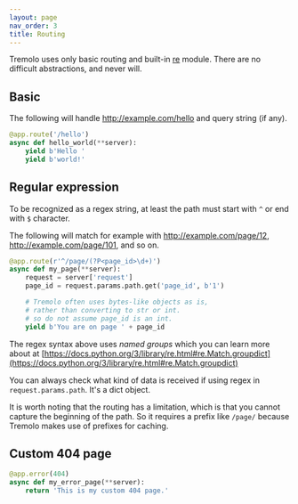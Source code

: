 ```yaml
---
layout: page
nav_order: 3
title: Routing
---
```


Tremolo uses only basic routing and built-in [re](https://docs.python.org/3/library/re.html) module. There are no difficult abstractions, and never will.

## Basic
The following will handle
http://example.com/hello and query string (if any).

```python
@app.route('/hello')
async def hello_world(**server):
    yield b'Hello '
    yield b'world!'
```

## Regular expression
To be recognized as a regex string, at least the path must start with `^` or end with `$` character.

The following will match for example with http://example.com/page/12, http://example.com/page/101, and so on.

```python
@app.route(r'^/page/(?P<page_id>\d+)')
async def my_page(**server):
    request = server['request']
    page_id = request.params.path.get('page_id', b'1')

    # Tremolo often uses bytes-like objects as is,
    # rather than converting to str or int.
    # so do not assume page_id is an int.
    yield b'You are on page ' + page_id
```

The regex syntax above uses *named groups* which you can learn more about at [https://docs.python.org/3/library/re.html#re.Match.groupdict](https://docs.python.org/3/library/re.html#re.Match.groupdict)

You can always check what kind of data is received if using regex in `request.params.path`. It's a dict object.

It is worth noting that the routing has a limitation, which is that you cannot capture the beginning of the path.
So it requires a prefix like `/page/` because Tremolo makes use of prefixes for caching.

## Custom 404 page
```python
@app.error(404)
async def my_error_page(**server):
    return 'This is my custom 404 page.'
```
 
